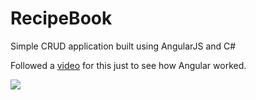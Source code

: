 # RecipeBook

Simple CRUD application built using AngularJS and C#

Followed a [video](https://www.youtube.com/playlist?list=PLLHU4eOoZH8q89feIbGEihZs3uQWFJQnB) for this just to see how Angular worked.

<img src=https://i.imgur.com/klLIF7D.gif>
